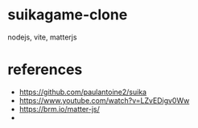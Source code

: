 # suikagame-clone
nodejs, vite, matterjs

# references
- https://github.com/paulantoine2/suika
- https://www.youtube.com/watch?v=LZvEDigv0Ww
- https://brm.io/matter-js/
- 
